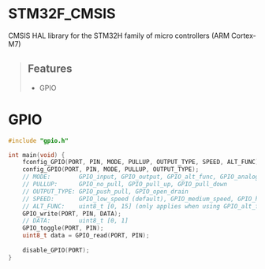 # STM32F_CMSIS
CMSIS HAL library for the STM32H family of micro controllers (ARM Cortex-M7)

>## Features
>* GPIO

# GPIO
```C
#include "gpio.h"

int main(void) {
    fconfig_GPIO(PORT, PIN, MODE, PULLUP, OUTPUT_TYPE, SPEED, ALT_FUNC);
    config_GPIO(PORT, PIN, MODE, PULLUP, OUTPUT_TYPE);
    // MODE:        GPIO_input, GPIO_output, GPIO_alt_func, GPIO_analog
    // PULLUP:      GPIO_no_pull, GPIO_pull_up, GPIO_pull_down
    // OUTPUT_TYPE: GPIO_push_pull, GPIO_open_drain
    // SPEED:       GPIO_low_speed (default), GPIO_medium_speed, GPIO_high_speed, GPIO_very_high_speed,
    // ALT_FUNC:    uint8_t [0, 15] (only applies when using GPIO_alt_func)
    GPIO_write(PORT, PIN, DATA);
    // DATA:        uint8_t [0, 1]
    GPIO_toggle(PORT, PIN);
    uint8_t data = GPIO_read(PORT, PIN);
    
    disable_GPIO(PORT);
}
```
